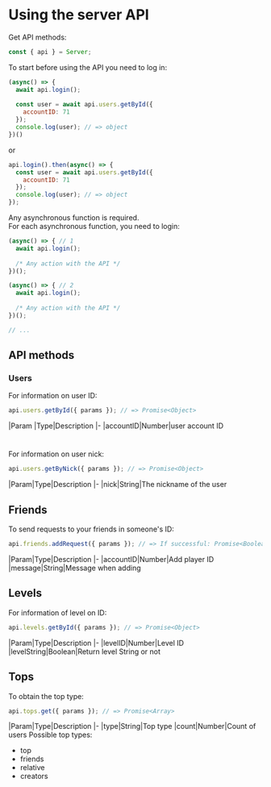# Using the server API
Get API methods:
```js
const { api } = Server;
```
To start before using the API you need to log in:
```js
(async() => {
  await api.login();
  
  const user = await api.users.getById({
    accountID: 71
  });
  console.log(user); // => object
})()
```
or
```js
api.login().then(async() => {
  const user = await api.users.getById({
    accountID: 71
  });
  console.log(user); // => object
});
```
Any asynchronous function is required.</br>
For each asynchronous function, you need to login:
```js
(async() => { // 1
  await api.login();
  
  /* Any action with the API */
})();

(async() => { // 2
  await api.login();
  
  /* Any action with the API */
})();

// ...
```
## API methods
### Users
For information on user ID:
```js
api.users.getById({ params }); // => Promise<Object>
```
|Param |Type|Description
|-
|accountID|Number|user account ID
# 
For information on user nick:
```js
api.users.getByNick({ params }); // => Promise<Object>
```
|Param|Type|Description
|-
|nick|String|The nickname of the user
## Friends
To send requests to your friends in someone's ID:
```js
api.friends.addRequest({ params }); // => If successful: Promise<Boolean>
```
|Param|Type|Description
|-
|accountID|Number|Add player ID
|message|String|Message when adding
## Levels
For information of level on ID:
```js
api.levels.getById({ params }); // => Promise<Object>
```
|Param|Type|Description
|-
|levelID|Number|Level ID
|levelString|Boolean|Return level String or not
## Tops
To obtain the top type:
```js
api.tops.get({ params }); // => Promise<Array>
```
|Param|Type|Description
|-
|type|String|Top type
|count|Number|Count of users
Possible top types:
* top
* friends
* relative
* creators

